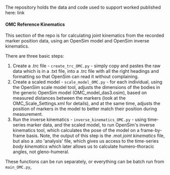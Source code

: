 The repository holds the data and code used to support worked published here: link



#### OMC Reference Kinematics 
This section of the repo is for calculating joint kinematics from the recorded marker position data, using an OpenSim 
model and OpenSim inverse kinematics.

There are three basic steps: 
1. Create a .trc file - `create_trc_OMC.py` - simply copy and pastes the raw data which is in a .txt file, into a .trc 
file with all the right headings and formatting so that OpenSim can read it without complaining.
2. Create a scaled model - `scale_model_OMC.py` - for each individual, using the OpenSim scale model tool, adjusts the 
dimensions of the bodies in the generic OpenSim model (OMC_model_das3.osim), based on measured distances between the 
markers (look at the OMC_Scale_Settings.xml for details), and at the same time, adjusts the position of markers in the
model to better match their position during measurement.  
3. Run the inverse kinematics - `inverse_kinematics_OMC.py` - using time-series marker data, and the scaled model, to 
run OpenSim's inverse kinematics tool, which calculates the pose of the model on a frame-by-frame basis. Note, the output 
of this step is the .mot _joint kinematics_ file, but also a .sto 'analysis' file, which gives us access to the time-series
_body kinematics_ which later allows us to calculate humero-thoracic angles, not gleno-humeral.

These functions can be run separately, or everything can be batch run from `main_OMC.py`, 